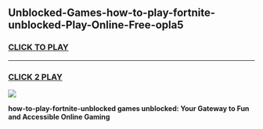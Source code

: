 
## Unblocked-Games-how-to-play-fortnite-unblocked-Play-Online-Free-opla5
<h3>
<a href="https://premium76.site?title=how-to-play-fortnite-unblocked&ref=26A">CLICK TO PLAY</a></h3>
<hr>

<h3>
<a href="https://premium76.site?title=how-to-play-fortnite-unblocked&ref=26A">CLICK 2 PLAY</a>
  
</h3>

<a href="https://premium76.site?title=how-to-play-fortnite-unblocked&ref=26A"><img src="https://clearcache.store/games.png"></a>


**how-to-play-fortnite-unblocked games unblocked: Your Gateway to Fun and Accessible Online Gaming**
